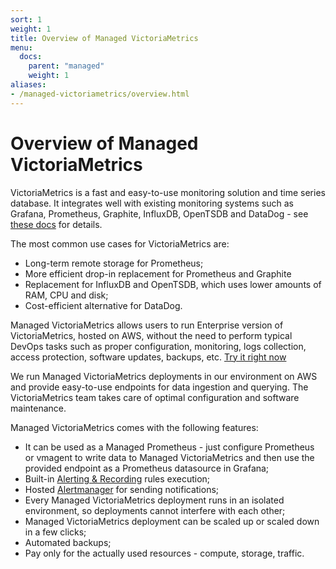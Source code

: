 ```yaml
---
sort: 1
weight: 1
title: Overview of Managed VictoriaMetrics 
menu:
  docs:
    parent: "managed"
    weight: 1
aliases:
- /managed-victoriametrics/overview.html
---
```


# Overview of Managed VictoriaMetrics 

VictoriaMetrics is a fast and easy-to-use monitoring solution and time series database. 
It integrates well with existing monitoring systems such as Grafana, Prometheus, Graphite, 
InfluxDB, OpenTSDB and DataDog - see [these docs](https://docs.victoriametrics.com/#how-to-import-time-series-data) for details. 

The most common use cases for VictoriaMetrics are:
* Long-term remote storage for Prometheus;
* More efficient drop-in replacement for Prometheus and Graphite
* Replacement for InfluxDB and OpenTSDB, which uses lower amounts of RAM, CPU and disk;
* Cost-efficient alternative for DataDog.

Managed VictoriaMetrics allows users to run Enterprise version of VictoriaMetrics, hosted on AWS, without the need to perform typical 
DevOps tasks such as proper configuration, monitoring, logs collection, access protection, software updates, 
backups, etc. [Try it right now](https://cloud.victoriametrics.com/signUp?utm_source=website&utm_campaign=docs_overview)

We run Managed VictoriaMetrics deployments in our environment on AWS and provide easy-to-use endpoints 
for data ingestion and querying. The VictoriaMetrics team takes care of optimal configuration and software 
maintenance.

Managed VictoriaMetrics comes with the following features:

* It can be used as a Managed Prometheus - just configure Prometheus or vmagent to write data to Managed VictoriaMetrics and then use the provided endpoint as a Prometheus datasource in Grafana;
* Built-in [Alerting & Recording](https://docs.victoriametrics.com/managed-victoriametrics/alertmanager-setup-for-deployment/#configure-alerting-rules) rules execution;
* Hosted [Alertmanager](https://docs.victoriametrics.com/managed-victoriametrics/alertmanager-setup-for-deployment/) for sending notifications;
* Every Managed VictoriaMetrics deployment runs in an isolated environment, so deployments cannot interfere with each other;
* Managed VictoriaMetrics deployment can be scaled up or scaled down in a few clicks;
* Automated backups;
* Pay only for the actually used resources - compute, storage, traffic.
